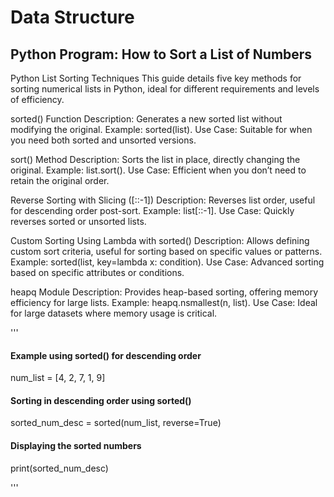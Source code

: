 <h1>Data Structure </h1>
<h2>Python Program: How to Sort a List of Numbers</h2>
Python List Sorting Techniques This guide details five key methods for sorting numerical lists in Python, ideal for different requirements and levels of efficiency.

sorted() Function Description: Generates a new sorted list without modifying the original. Example: sorted(list). Use Case: Suitable for when you need both sorted and unsorted versions.

sort() Method Description: Sorts the list in place, directly changing the original. Example: list.sort(). Use Case: Efficient when you don’t need to retain the original order.

Reverse Sorting with Slicing ([::-1]) Description: Reverses list order, useful for descending order post-sort. Example: list[::-1]. Use Case: Quickly reverses sorted or unsorted lists.

Custom Sorting Using Lambda with sorted() Description: Allows defining custom sort criteria, useful for sorting based on specific values or patterns. Example: sorted(list, key=lambda x: condition). Use Case: Advanced sorting based on specific attributes or conditions.

heapq Module Description: Provides heap-based sorting, offering memory efficiency for large lists. Example: heapq.nsmallest(n, list). Use Case: Ideal for large datasets where memory usage is critical.

'''
#### Example using sorted() for descending order
num_list = [4, 2, 7, 1, 9]

#### Sorting in descending order using sorted()
sorted_num_desc = sorted(num_list, reverse=True)

#### Displaying the sorted numbers
print(sorted_num_desc)

'''

